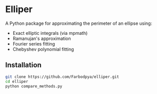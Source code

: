 # Elliper

A Python package for approximating the perimeter of an ellipse using:

- Exact elliptic integrals (via mpmath)
- Ramanujan's approximation
- Fourier series fitting
- Chebyshev polynomial fitting

## Installation
```bash
git clone https://github.com/Farbodpya/elliper.git
cd elliper
python compare_methods.py
